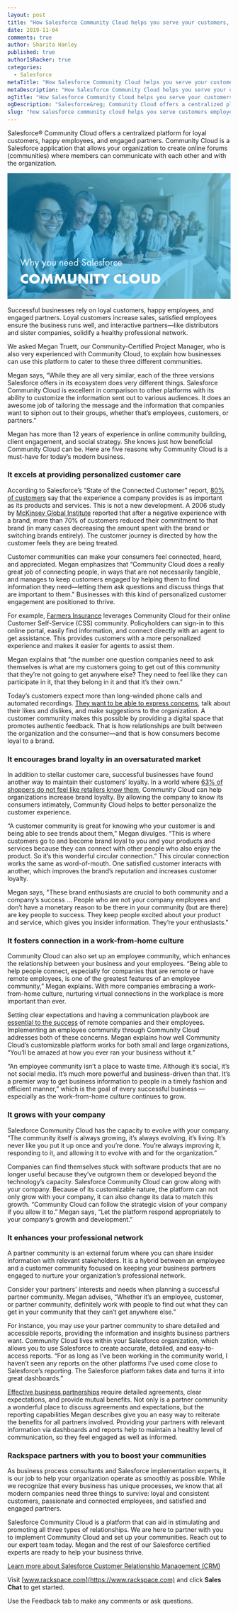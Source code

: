 ```yaml
---
layout: post
title: "How Salesforce Community Cloud helps you serve your customers, employees, and partners"
date: 2019-11-04
comments: true
author: Sharita Hanley
published: true
authorIsRacker: true
categories:
  - Salesforce
metaTitle: "How Salesforce Community Cloud helps you serve your customers, employees, and partners"
metaDescription: "How Salesforce Community Cloud helps you serve your customers, employees, and partners"
ogTitle: "How Salesforce Community Cloud helps you serve your customers, employees, and partners"
ogDescription: "Salesforce&reg; Community Cloud offers a centralized platform for loyal customers, happy employees, and engaged partners."
slug: "how salesforce community cloud helps you serve customers employees and partners" 
---
```


Salesforce&reg; Community Cloud offers a centralized platform for loyal customers,
happy employees, and engaged partners. Community Cloud is a Salesforce
application that allows your organization to create online forums (communities)
where members can communicate with each other and with the organization.

<!--more-->

![](Picture1.png)

Successful businesses rely on loyal customers, happy employees, and engaged
partners. Loyal customers increase sales, satisfied employees ensure the business
runs well, and interactive partners&mdash;like distributors and sister companies,
solidify a healthy professional network.

We asked Megan Truett, our Community-Certified Project Manager, who is also very
experienced with Community Cloud, to explain how businesses can use this platform
to cater to these three different communities.

Megan says, “While they are all very similar, each of the three versions Salesforce
offers in its ecosystem does very different things. Salesforce Community Cloud
is excellent in comparison to other platforms with its ability to customize the
information sent out to various audiences. It does an awesome job of tailoring
the message and the information that companies want to siphon out to their groups,
whether that’s employees, customers, or partners.”

Megan has more than 12 years of experience in online community building, client
engagement, and social strategy. She knows just how beneficial Community Cloud
can be. Here are five reasons why Community Cloud is a must-have for today’s
modern business.

### It excels at providing personalized customer care

According to Salesforce’s “State of the Connected Customer” report,
[80% of customers](https://www.marketingweek.com/how-customer-experience-impacts-the-bottom-line/)
say that the experience a company provides is as important as its products and
services. This is not a new development. A 2006 study by
[McKinsey Global Institute](https://www.mckinsey.com/business-functions/organization/our-insights/the-moment-of-truth-in-customer-service)
reported that after a negative experience with a brand, more than 70% of customers
reduced their commitment to that brand (in many cases decreasing the amount
spent with the brand or switching brands entirely). The customer journey is
directed by how the customer feels they are being treated.

Customer communities can make your consumers feel connected, heard, and
appreciated. Megan emphasizes that “Community Cloud does a really great job of
connecting people, in ways that are not necessarily tangible, and manages to
keep customers engaged by helping them to find information they need&mdash;letting
them ask questions and discuss things that are important to them." Businesses
with this kind of personalized customer engagement are positioned to thrive.

For example, [Farmers Insurance](https://www.salesforce.com/customer-success-stories/farmers-insurance/#)
leverages Community Cloud for their online Customer Self-Service (CSS) community.
Policyholders can sign-in to this online portal, easily find information, and
connect directly with an agent to get assistance. This provides customers with
a more personalized experience and makes it easier for agents to assist them.

Megan explains that "the number one question companies need to ask themselves is
what are my customers going to get out of this community that they’re not going
to get anywhere else? They need to feel like they can participate in it, that
they belong in it and that it’s their own.”

Today’s customers expect more than long-winded phone calls and automated
recordings. [They want to be able to express concerns](https://www.adweek.com/brand-marketing/why-brands-must-quickly-shift-from-communication-with-consumers-to-conversation/),
talk about their likes and dislikes, and make suggestions to the organization.
A customer community makes this possible by providing a digital space that
promotes authentic feedback. That is how relationships are built between the
organization and the consumer&mdash;and that is how consumers become loyal to a
brand.

### It encourages brand loyalty in an oversaturated market

In addition to stellar customer care, successful businesses have found another
way to maintain their customers’ loyalty. In a world where
[63% of shoppers do not feel like retailers know them](https://www.salesforce.com/blog/2017/05/14-retail-customer-experience-stats.html),
Community Cloud can help organizations increase brand loyalty. By allowing the
company to know its consumers intimately, Community Cloud helps to better
personalize the customer experience.

“A customer community is great for knowing who your customer is and being able
to see trends about them,” Megan divulges. “This is where customers go to and
become brand loyal to you and your products and services because they can connect
with other people who also enjoy the product. So it’s this wonderful circular
connection.” This circular connection works the same as word-of-mouth. One
satisfied customer interacts with another, which improves the brand’s reputation
and increases customer loyalty.

Megan says, "These brand enthusiasts are crucial to both community and a company’s
success ... People who are not your company employees and don’t have a monetary
reason to be there in your community (but are there) are key people to success.
They keep people excited about your product and service, which gives you insider
information. They’re your enthusiasts.”

### It fosters connection in a work-from-home culture

Community Cloud can also set up an employee community, which enhances the
relationship between your business and your employees. “Being able to help people
connect, especially for companies that are remote or have remote employees, is
one of the greatest features of an employee community,” Megan explains. With
more companies embracing a work-from-home culture, nurturing virtual connections
in the workplace is more important than ever.

Setting clear expectations and having a communication playbook are
[essential to the success](https://www.inc.com/amanda-pressner-kreuser/the-most-successful-remote-teams-do-these-5-things.html)
of remote companies and their employees. Implementing an employee community
through Community Cloud addresses both of these concerns. Megan explains how
well Community Cloud’s customizable platform works for both small and large
organizations, “You’ll be amazed at how you ever ran your business without it.”

“An employee community isn’t a place to waste time. Although it’s social, it’s
not social media. It’s much more powerful and business-driven than that. It’s a
premier way to get business information to people in a timely fashion and
efficient manner,” which is the goal of every successful business — especially
as the work-from-home culture continues to grow.

### It grows with your company

Salesforce Community Cloud has the capacity to evolve with your company. “The
community itself is always growing, it’s always evolving, it’s living. It’s never
like you put it up once and you’re done. You’re always improving it, responding
to it, and allowing it to evolve with and for the organization.”

Companies can find themselves stuck with software products that are no longer
useful because they’ve outgrown them or developed beyond the technology’s capacity.
Salesforce Community Cloud can grow along with your company. Because of its
customizable nature, the platform can not only grow with your company, it can
also change its data to match this growth. “Community Cloud can follow the
strategic vision of your company if you allow it to.” Megan says, “Let the
platform respond appropriately to your company’s growth and development.”

### It enhances your professional network

A partner community is an external forum where you can share insider information
with relevant stakeholders. It is a hybrid between an employee and a customer
community focused on keeping your business partners engaged to nurture your
organization’s professional network.

Consider your partners' interests and needs when planning a successful partner
community. Megan advises, “Whether it’s an employee, customer, or partner
community, definitely work with people to find out what they can get in your
community that they can’t get anywhere else.”

For instance, you may use your partner community to share detailed and accessible
reports, providing the information and insights business partners want. Community
Cloud lives within your Salesforce organization, which allows you to use
Salesforce to create accurate, detailed, and easy-to-access reports. “For as
long as I’ve been working in the community world, I haven’t seen any reports on
the other platforms I’ve used come close to Salesforce’s reporting. The
Salesforce platform takes data and turns it into great dashboards.”

[Effective business partnerships](https://www.inc.com/amanda-pressner-kreuser/the-most-successful-remote-teams-do-these-5-things.html) require detailed agreements, clear expectations, and provide mutual benefits. Not only is a partner community a wonderful place to discuss agreements and expectations, but the reporting capabilities Megan describes give you an easy way to reiterate the benefits for all partners involved. Providing your partners with relevant information via dashboards and reports help to maintain a healthy level of communication, so they feel engaged as well as informed.

### Rackspace partners with you to boost your communities

As business process consultants and Salesforce implementation experts, it is our
job to help your organization operate as smoothly as possible. While we recognize
that every business has unique processes, we know that all modern companies need
three things to survive: loyal and consistent customers, passionate and connected
employees, and satisfied and engaged partners.

Salesforce Community Cloud is a platform that can aid in stimulating and promoting
all three types of relationships. We are here to partner with you to implement
Community Cloud and set up your communities. Reach out to our expert team today.
Megan and the rest of our Salesforce certified experts are ready to help your
business thrive.

<a class="cta purple" id="cta" href="https://www.rackspace.com/salesforce">Learn more about Salesforce Customer Relationship Management (CRM)</a>

Visit [www.rackspace.com](https://www.rackspace.com) and click **Sales Chat**
to get started.

Use the Feedback tab to make any comments or ask questions.